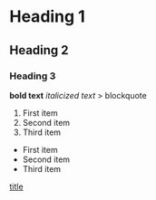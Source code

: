 # Heading 1
## Heading 2
### Heading 3
**bold text**
*italicized text*
	> blockquote

1. First item
2. Second item
3. Third item

- First item
- Second item
- Third item

[title](https://www.example.com)
